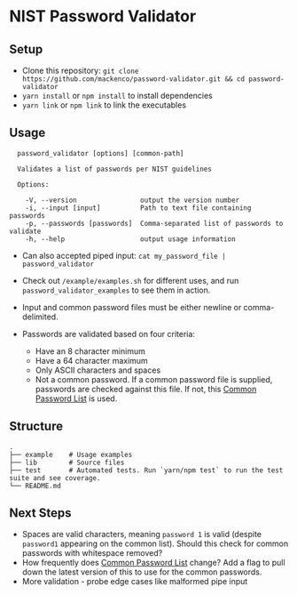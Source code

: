 # NIST Password Validator

## Setup
 * Clone this repository: `git clone https://github.com/mackenco/password-validator.git && cd password-validator`
 * `yarn install` or `npm install` to install dependencies
 * `yarn link` or `npm link` to link the executables
 
## Usage
```
  password_validator [options] [common-path]
  
  Validates a list of passwords per NIST guidelines
  
  Options:

    -V, --version                output the version number
    -i, --input [input]          Path to text file containing passwords
    -p, --passwords [passwords]  Comma-separated list of passwords to validate
    -h, --help                   output usage information
```
    
 * Can also accepted piped input: `cat my_password_file | password_validator`
 * Check out `/example/examples.sh` for different uses, and run `password_validator_examples` to see them in action. 
 * Input and common password files must be either newline or comma-delimited. 
 * Passwords are validated based on four criteria:
 
    * Have an 8 character minimum
    * Have a 64 character maximum
    * Only ASCII characters and spaces
    * Not a common password. If a common password file is supplied, passwords are checked against this file. If not, this [Common Password List](https://github.com/danielmiessler/SecLists/raw/master/Passwords/Common-Credentials/10-million-password-list-top-1000000.txt) is used.

## Structure
    .
    ├── example    # Usage examples
    ├── lib        # Source files
    ├── test       # Automated tests. Run `yarn/npm test` to run the test suite and see coverage.
    └── README.md

## Next Steps
 * Spaces are valid characters, meaning `password 1` is valid (despite `password1` appearing on the common list). Should this check for common passwords with whitespace removed? 
 * How frequently does [Common Password List](https://github.com/danielmiessler/SecLists/raw/master/Passwords/Common-Credentials/10-million-password-list-top-1000000.txt) change? Add a flag to pull down the latest version of this to use for the common passwords.
 * More validation - probe edge cases like malformed pipe input 

